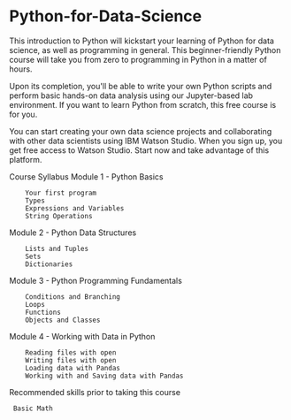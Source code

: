 # Python-for-Data-Science
This introduction to Python will kickstart your learning of Python for data science, as well as programming in general. This beginner-friendly Python course will take you from zero to programming in Python in a matter of hours.

Upon its completion, you'll be able to write your own Python scripts and perform basic hands-on data analysis using our Jupyter-based lab environment. If you want to learn Python from scratch, this free course is for you.

You can start creating your own data science projects and collaborating with other data scientists using IBM Watson Studio. When you sign up, you get free access to Watson Studio. Start now and take advantage of this platform.

Course Syllabus
Module 1 - Python Basics

        Your first program
        Types
        Expressions and Variables
        String Operations

Module 2 - Python Data Structures

        Lists and Tuples
        Sets
        Dictionaries

Module 3 - Python Programming Fundamentals

        Conditions and Branching
        Loops
        Functions
        Objects and Classes

Module 4 - Working with Data in Python

        Reading files with open
        Writing files with open
        Loading data with Pandas
        Working with and Saving data with Pandas

Recommended skills prior to taking this course

     Basic Math
